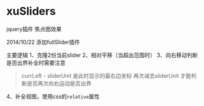 xuSliders
=========

jquery插件 焦点图效果

2014/10/22 添加fullSlider插件

主要逻辑
1、克隆2份当前slider
2、相对平移（当超出范围时）
3、向右移动判断是否出界补全时需要注意
> currLeft - sliderUnit 是此时显示的最右边坐标
> 再次减去sliderUnit 才能判断是否再次向右运动是否出界

4、补全视图，使用css的`relative`属性
